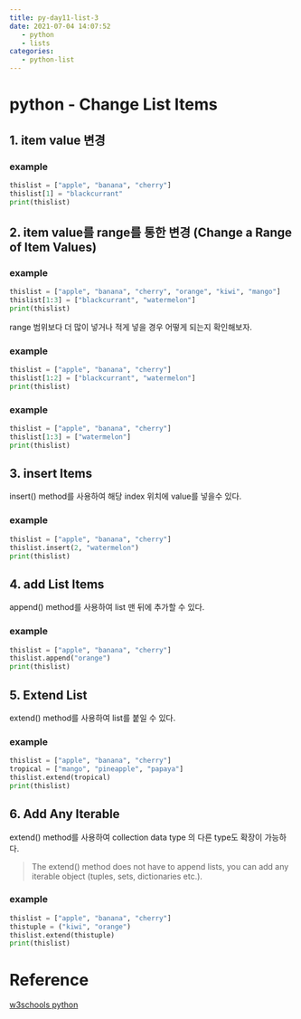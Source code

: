 ```yaml
---
title: py-day11-list-3
date: 2021-07-04 14:07:52
   - python 
   - lists
categories: 
   - python-list
---
```

# python - Change List Items

## 1. item value 변경
### example
``` python
thislist = ["apple", "banana", "cherry"]
thislist[1] = "blackcurrant"
print(thislist)
```

## 2. item value를 range를 통한 변경 (Change a Range of Item Values)

### example
``` python
thislist = ["apple", "banana", "cherry", "orange", "kiwi", "mango"]
thislist[1:3] = ["blackcurrant", "watermelon"]
print(thislist)
```

range 범위보다 더 많이 넣거나 적게 넣을 경우 어떻게 되는지 확인해보자.

### example
``` python
thislist = ["apple", "banana", "cherry"]
thislist[1:2] = ["blackcurrant", "watermelon"]
print(thislist)
```

### example
``` python
thislist = ["apple", "banana", "cherry"]
thislist[1:3] = ["watermelon"]
print(thislist)
```

## 3. insert Items
insert() method를 사용하여 해당 index 위치에 value를 넣을수 있다. 

### example
``` python
thislist = ["apple", "banana", "cherry"]
thislist.insert(2, "watermelon")
print(thislist)
```

## 4. add List Items
append() method를 사용하여 list 맨 뒤에 추가할 수 있다. 
### example
``` python
thislist = ["apple", "banana", "cherry"]
thislist.append("orange")
print(thislist)
```

## 5. Extend List
extend() method를 사용하여 list를 붙일 수 있다. 

### example
``` python
thislist = ["apple", "banana", "cherry"]
tropical = ["mango", "pineapple", "papaya"]
thislist.extend(tropical)
print(thislist)
```

## 6. Add Any Iterable
extend() method를 사용하여 collection data type 의 다른 type도 확장이 가능하다.

> The extend() method does not have to append lists, you can add any iterable object (tuples, sets, dictionaries etc.).

### example
``` python
thislist = ["apple", "banana", "cherry"]
thistuple = ("kiwi", "orange")
thislist.extend(thistuple)
print(thislist)
```

# Reference
[w3schools python](https://www.w3schools.com/python)
